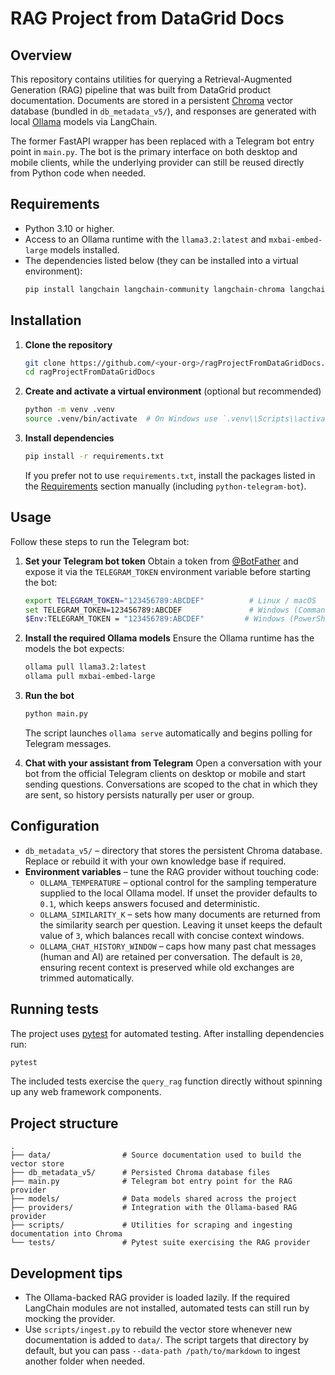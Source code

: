 # RAG Project from DataGrid Docs

## Overview
This repository contains utilities for querying a Retrieval-Augmented Generation (RAG) pipeline that was built from DataGrid
product documentation.  Documents are stored in a persistent
[Chroma](https://www.trychroma.com/) vector database (bundled in `db_metadata_v5/`),
and responses are generated with local [Ollama](https://ollama.com/) models via LangChain.

The former FastAPI wrapper has been replaced with a Telegram bot entry point in
`main.py`.  The bot is the primary interface on both desktop and mobile clients,
while the underlying provider can still be reused directly from Python code when
needed.

## Requirements
- Python 3.10 or higher.
- Access to an Ollama runtime with the `llama3.2:latest` and
  `mxbai-embed-large` models installed.
- The dependencies listed below (they can be installed into a virtual environment):
  ```bash
  pip install langchain langchain-community langchain-chroma langchain-ollama python-telegram-bot pytest
  ```

## Installation
1. **Clone the repository**
   ```bash
   git clone https://github.com/<your-org>/ragProjectFromDataGridDocs.git
   cd ragProjectFromDataGridDocs
   ```
2. **Create and activate a virtual environment** (optional but recommended)
   ```bash
   python -m venv .venv
   source .venv/bin/activate  # On Windows use `.venv\\Scripts\\activate`
   ```
3. **Install dependencies**
   ```bash
   pip install -r requirements.txt
   ```
   If you prefer not to use `requirements.txt`, install the packages listed in the
   [Requirements](#requirements) section manually (including
   `python-telegram-bot`).

## Usage
Follow these steps to run the Telegram bot:

1. **Set your Telegram bot token**
   Obtain a token from [@BotFather](https://t.me/BotFather) and expose it via the
   `TELEGRAM_TOKEN` environment variable before starting the bot:
   ```bash
   export TELEGRAM_TOKEN="123456789:ABCDEF"          # Linux / macOS
   set TELEGRAM_TOKEN=123456789:ABCDEF               # Windows (Command Prompt)
   $Env:TELEGRAM_TOKEN = "123456789:ABCDEF"         # Windows (PowerShell)
   ```

2. **Install the required Ollama models**
   Ensure the Ollama runtime has the models the bot expects:
   ```bash
   ollama pull llama3.2:latest
   ollama pull mxbai-embed-large
   ```

3. **Run the bot**
   ```bash
   python main.py
   ```
   The script launches `ollama serve` automatically and begins polling for
   Telegram messages.

4. **Chat with your assistant from Telegram**
   Open a conversation with your bot from the official Telegram clients on
   desktop or mobile and start sending questions.  Conversations are scoped to
   the chat in which they are sent, so history persists naturally per user or
   group.

## Configuration
- `db_metadata_v5/` – directory that stores the persistent Chroma database.
  Replace or rebuild it with your own knowledge base if required.
- **Environment variables** – tune the RAG provider without touching code:
  - `OLLAMA_TEMPERATURE` – optional control for the sampling temperature
    supplied to the local Ollama model.  If unset the provider defaults to
    `0.1`, which keeps answers focused and deterministic.
  - `OLLAMA_SIMILARITY_K` – sets how many documents are returned from the
    similarity search per question.  Leaving it unset keeps the default value
    of `3`, which balances recall with concise context windows.
  - `OLLAMA_CHAT_HISTORY_WINDOW` – caps how many past chat messages (human and
    AI) are retained per conversation.  The default is `20`, ensuring recent
    context is preserved while old exchanges are trimmed automatically.

## Running tests
The project uses [pytest](https://docs.pytest.org/) for automated testing.
After installing dependencies run:
```bash
pytest
```
The included tests exercise the `query_rag` function directly without spinning
up any web framework components.

## Project structure
```
.
├── data/                # Source documentation used to build the vector store
├── db_metadata_v5/      # Persisted Chroma database files
├── main.py              # Telegram bot entry point for the RAG provider
├── models/              # Data models shared across the project
├── providers/           # Integration with the Ollama-based RAG provider
├── scripts/             # Utilities for scraping and ingesting documentation into Chroma
└── tests/               # Pytest suite exercising the RAG provider
```

## Development tips
- The Ollama-backed RAG provider is loaded lazily.  If the required LangChain
  modules are not installed, automated tests can still run by mocking the
  provider.
- Use `scripts/ingest.py` to rebuild the vector store whenever new documentation
  is added to `data/`.  The script targets that directory by default, but you
  can pass `--data-path /path/to/markdown` to ingest another folder when
  needed.
